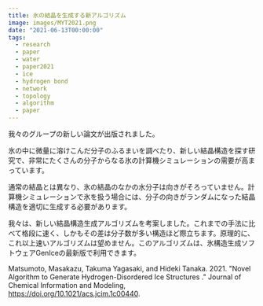```yaml
---
title: 氷の結晶を生成する新アルゴリズム
image: images/MYT2021.png
date: "2021-06-13T00:00:00"
tags:
  - research
  - paper
  - water
  - paper2021
  - ice
  - hydrogen bond
  - network
  - topology
  - algorithm
  - paper
---
```

我々のグループの新しい論文が出版されました。

氷の中に微量に溶けこんだ分子のふるまいを調べたり、新しい結晶構造を探す研究で、非常にたくさんの分子からなる氷の計算機シミュレーションの需要が高まっています。

通常の結晶とは異なり、氷の結晶のなかの水分子は向きがそろっていません。計算機シミュレーションで氷を扱う場合には、分子の向きがランダムになった結晶構造を適切に生成する必要があります。

我々は、新しい結晶構造生成アルゴリズムを考案しました。これまでの手法に比べて格段に速く、しかもその差は分子数が多い構造ほど際立ちます。原理的に、これ以上速いアルゴリズムは望めません。このアルゴリズムは、氷構造生成ソフトウェアGenIceの最新版で利用できます。

Matsumoto, Masakazu, Takuma Yagasaki, and Hideki Tanaka. 2021. "Novel Algorithm to Generate Hydrogen-Disordered Ice Structures ." Journal of Chemical Information and Modeling, https://doi.org/10.1021/acs.jcim.1c00440.
